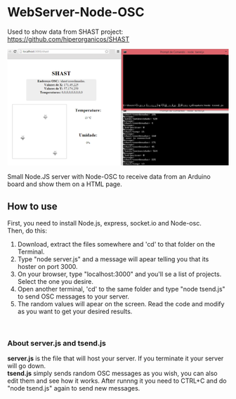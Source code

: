 # WebServer-Node-OSC
Used to show data from SHAST project: https://github.com/hiperorganicos/SHAST

<img src="screenshot.png" alt="">

Small Node.JS server with Node-OSC to receive data from an Arduino board and show them on a HTML page.
<br>
<H2>How to use</h2>
First, you need to install Node.js, express, socket.io and Node-osc.<br>
Then, do this:
<ol>
<li>Download, extract the files somewhere and 'cd' to that folder on the Terminal.</li>
<li>Type "node server.js" and a message will apear telling you that its hoster on port 3000.</li>
<li>On your browser, type "localhost:3000" and you'll se a list of projects. Select the one you desire.</li>
<li>Open another terminal, 'cd' to the same folder and type "node tsend.js" to send OSC messages to your server.</li>
<li>The random values will apear on the screen. Read the code and modify as you want to get your desired results.</li>
</ol>
<br>
<h3>About server.js and tsend.js</h3>
<b>server.js</b> is the file that will host your server. If you terminate it your server will go down.<br>
<b>tsend.js</b> simply sends random OSC messages as you wish, you can also edit them and see how it works.
After runnng it you need to CTRL+C and do "node tsend.js" again to send new messages.
